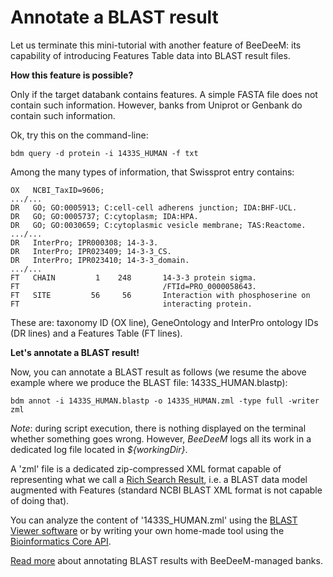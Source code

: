 # Annotate a BLAST result

Let us terminate this mini-tutorial with another feature of BeeDeeM: its capability of introducing Features Table data into BLAST result files.

**How this feature is possible?**&#x20;

Only if the target databank contains features. A simple FASTA file does not contain such information. However, banks from Uniprot or Genbank do contain such information.

Ok, try this on the command-line:

```
bdm query -d protein -i 1433S_HUMAN -f txt
```

Among the many types of information, that Swissprot entry contains:

```
OX   NCBI_TaxID=9606;
.../...
DR   GO; GO:0005913; C:cell-cell adherens junction; IDA:BHF-UCL.
DR   GO; GO:0005737; C:cytoplasm; IDA:HPA.
DR   GO; GO:0030659; C:cytoplasmic vesicle membrane; TAS:Reactome.
.../...
DR   InterPro; IPR000308; 14-3-3.
DR   InterPro; IPR023409; 14-3-3_CS.
DR   InterPro; IPR023410; 14-3-3_domain.
.../...
FT   CHAIN         1    248       14-3-3 protein sigma.
FT                                /FTId=PRO_0000058643.
FT   SITE         56     56       Interaction with phosphoserine on
FT                                interacting protein.
```

These are: taxonomy ID (OX line), GeneOntology and InterPro ontology IDs (DR lines) and a Features Table (FT lines).

**Let's annotate a BLAST result!**

Now, you can annotate a BLAST result as follows (we resume the above example where we produce the BLAST file: 1433S\_HUMAN.blastp):

```
bdm annot -i 1433S_HUMAN.blastp -o 1433S_HUMAN.zml -type full -writer zml
```

_Note_: during script execution, there is nothing displayed on the terminal whether something goes wrong. However, _BeeDeeM_ logs all its work in a dedicated log file located in _${workingDir}_.

A 'zml' file is a dedicated zip-compressed XML format capable of representing what we call a [Rich Search Result](https://github.com/pgdurand/Bioinformatics-Core-API/tree/master/src/bzh/plealog/bioinfo/api/data/searchresult), i.e. a BLAST data model augmented with Features (standard NCBI BLAST XML format is not capable of doing that).

You can analyze the content of '1433S\_HUMAN.zml' using the [BLAST Viewer software](https://github.com/pgdurand/BlastViewer) or by writing your own home-made tool using the [Bioinformatics Core API](https://github.com/pgdurand/Bioinformatics-Core-API).

[Read more](../../utils/cmdline-annotate.md) about annotating BLAST results with BeeDeeM-managed banks.
